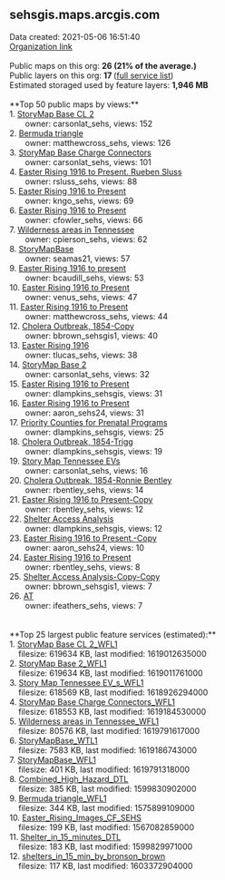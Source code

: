 <h2>sehsgis.maps.arcgis.com</h2> Data created: 2021-05-06 16:51:40 <br /><a target='new' href='https://sehsgis.maps.arcgis.com'>Organization link</a><br /><br />Public maps on this org: <b>26 (21% of the average.)</b><br />Public layers on this org: <b>17 </b>(<a target='new' href='https://services.arcgis.com/FazKd8MH3jiFbkPn/ArcGIS/rest/services'>full service list</a>)<br />Estimated storaged used by feature layers: <b>1,946 MB</b><br /><br />**Top 50 public maps by views:**<br />  1. <a target='new' href='https://www.arcgis.com/home/item.html?id=95fcd33093bc40ae91a6470c3f4f4a68'>StoryMap Base CL 2</a> <br />  &nbsp;&nbsp;&nbsp;&nbsp; &nbsp;&nbsp;owner: carsonlat_sehs, views: 152<br />  2. <a target='new' href='https://www.arcgis.com/home/item.html?id=09b27f54ff5549a990c18daf22f241c1'>Bermuda triangle</a> <br />  &nbsp;&nbsp;&nbsp;&nbsp; &nbsp;&nbsp;owner: matthewcross_sehs, views: 126<br />  3. <a target='new' href='https://www.arcgis.com/home/item.html?id=6e53ff0f86654ac48188f06747894638'>StoryMap Base Charge Connectors</a> <br />  &nbsp;&nbsp;&nbsp;&nbsp; &nbsp;&nbsp;owner: carsonlat_sehs, views: 101<br />  4. <a target='new' href='https://www.arcgis.com/home/item.html?id=6279ff0cd0884c26a47ff3fd696772a0'>Easter Rising 1916 to Present. Rueben Sluss</a> <br />  &nbsp;&nbsp;&nbsp;&nbsp; &nbsp;&nbsp;owner: rsluss_sehs, views: 88<br />  5. <a target='new' href='https://www.arcgis.com/home/item.html?id=d6c2c549e2df41ed8c219499a55d14cb'>Easter Rising 1916 to Present</a> <br />  &nbsp;&nbsp;&nbsp;&nbsp; &nbsp;&nbsp;owner: kngo_sehs, views: 69<br />  6. <a target='new' href='https://www.arcgis.com/home/item.html?id=40d0a3e583ad475a8f3375076af77bc8'>Easter Rising 1916 to Present</a> <br />  &nbsp;&nbsp;&nbsp;&nbsp; &nbsp;&nbsp;owner: cfowler_sehs, views: 66<br />  7. <a target='new' href='https://www.arcgis.com/home/item.html?id=fe5e1cef66874d1aa9de697cc05bb33e'>Wilderness areas in Tennessee</a> <br />  &nbsp;&nbsp;&nbsp;&nbsp; &nbsp;&nbsp;owner: cpierson_sehs, views: 62<br />  8. <a target='new' href='https://www.arcgis.com/home/item.html?id=a675e30445a74dd08d5507aca4b1af18'>StoryMapBase</a> <br />  &nbsp;&nbsp;&nbsp;&nbsp; &nbsp;&nbsp;owner: seamas21, views: 57<br />  9. <a target='new' href='https://www.arcgis.com/home/item.html?id=24cea5d6f52f4b4197cdc74e92d1bc64'>Easter Rising 1916 to present</a> <br />  &nbsp;&nbsp;&nbsp;&nbsp; &nbsp;&nbsp;owner: bcaudill_sehs, views: 53<br />  10. <a target='new' href='https://www.arcgis.com/home/item.html?id=cc56ba5eaa8b45d0b87320fbf39f9e6a'>Easter Rising 1916 to Present</a> <br />  &nbsp;&nbsp;&nbsp;&nbsp; &nbsp;&nbsp;owner: venus_sehs, views: 47<br />  11. <a target='new' href='https://www.arcgis.com/home/item.html?id=8ff3d89ffeed43129b6442f1c4110b55'>Easter Rising 1916 to Present</a> <br />  &nbsp;&nbsp;&nbsp;&nbsp; &nbsp;&nbsp;owner: matthewcross_sehs, views: 44<br />  12. <a target='new' href='https://www.arcgis.com/home/item.html?id=0ae37f2884cd4ea69eaa2d6f74da41b4'>Cholera Outbreak, 1854-Copy</a> <br />  &nbsp;&nbsp;&nbsp;&nbsp; &nbsp;&nbsp;owner: bbrown_sehsgis1, views: 40<br />  13. <a target='new' href='https://www.arcgis.com/home/item.html?id=4d993ba19e9c4565b6fb89483265ef35'>Easter Rising 1916</a> <br />  &nbsp;&nbsp;&nbsp;&nbsp; &nbsp;&nbsp;owner: tlucas_sehs, views: 38<br />  14. <a target='new' href='https://www.arcgis.com/home/item.html?id=4562b932da274406bb9b3a82247c9692'>StoryMap Base 2</a> <br />  &nbsp;&nbsp;&nbsp;&nbsp; &nbsp;&nbsp;owner: carsonlat_sehs, views: 32<br />  15. <a target='new' href='https://www.arcgis.com/home/item.html?id=ef8a0f21050945bab73174f43830d774'>Easter Rising 1916 to Present</a> <br />  &nbsp;&nbsp;&nbsp;&nbsp; &nbsp;&nbsp;owner: dlampkins_sehsgis, views: 31<br />  16. <a target='new' href='https://www.arcgis.com/home/item.html?id=6a48dfd4dbb14196970f43eecaffc602'>Easter Rising 1916 to Present</a> <br />  &nbsp;&nbsp;&nbsp;&nbsp; &nbsp;&nbsp;owner: aaron_sehs24, views: 31<br />  17. <a target='new' href='https://www.arcgis.com/home/item.html?id=d0617f6b66c1425aaef8e6263d7edca1'>Priority Counties for Prenatal Programs</a> <br />  &nbsp;&nbsp;&nbsp;&nbsp; &nbsp;&nbsp;owner: dlampkins_sehsgis, views: 25<br />  18. <a target='new' href='https://www.arcgis.com/home/item.html?id=e0f3e8ec0bd5478ba9d4ec7bb0eaf688'>Cholera Outbreak, 1854-Trigg</a> <br />  &nbsp;&nbsp;&nbsp;&nbsp; &nbsp;&nbsp;owner: dlampkins_sehsgis, views: 19<br />  19. <a target='new' href='https://www.arcgis.com/home/item.html?id=298149ed2689429799f971b434e9a15e'>Story Map Tennessee EVs</a> <br />  &nbsp;&nbsp;&nbsp;&nbsp; &nbsp;&nbsp;owner: carsonlat_sehs, views: 16<br />  20. <a target='new' href='https://www.arcgis.com/home/item.html?id=3896efdbb6f94eafb9c73363983442b4'>Cholera Outbreak, 1854-Ronnie Bentley</a> <br />  &nbsp;&nbsp;&nbsp;&nbsp; &nbsp;&nbsp;owner: rbentley_sehs, views: 14<br />  21. <a target='new' href='https://www.arcgis.com/home/item.html?id=23e11d3fe9ec432c99dd1e6379c9b309'>Easter Rising 1916 to Present-Copy</a> <br />  &nbsp;&nbsp;&nbsp;&nbsp; &nbsp;&nbsp;owner: rbentley_sehs, views: 12<br />  22. <a target='new' href='https://www.arcgis.com/home/item.html?id=db1a491bc0cc43b6a251f5198ed9f5a6'>Shelter Access Analysis</a> <br />  &nbsp;&nbsp;&nbsp;&nbsp; &nbsp;&nbsp;owner: dlampkins_sehsgis, views: 12<br />  23. <a target='new' href='https://www.arcgis.com/home/item.html?id=3e7ba21968de4ea282ece4104345ed3b'>Easter Rising 1916 to Present.-Copy</a> <br />  &nbsp;&nbsp;&nbsp;&nbsp; &nbsp;&nbsp;owner: aaron_sehs24, views: 10<br />  24. <a target='new' href='https://www.arcgis.com/home/item.html?id=e7818e665576419da76a56212f239cd6'> Easter Rising 1916 to Present</a> <br />  &nbsp;&nbsp;&nbsp;&nbsp; &nbsp;&nbsp;owner: rbentley_sehs, views: 8<br />  25. <a target='new' href='https://www.arcgis.com/home/item.html?id=ae29186785bd43ca8faca1a20b4aa7d2'>Shelter Access Analysis-Copy-Copy</a> <br />  &nbsp;&nbsp;&nbsp;&nbsp; &nbsp;&nbsp;owner: bbrown_sehsgis1, views: 7<br />  26. <a target='new' href='https://www.arcgis.com/home/item.html?id=a35ff5c82aa64f4ba9306c7cb838eb65'>AT</a> <br />  &nbsp;&nbsp;&nbsp;&nbsp; &nbsp;&nbsp;owner: ifeathers_sehs, views: 7<br /><br /><br />**Top 25 largest public feature services (estimated):**<br /> 1. <a target='new' href='https://www.arcgis.com/home/item.html?id=e34cdeb3826a4ea29a01016526e7507a'>StoryMap Base CL 2_WFL1</a><br /> &nbsp;&nbsp;&nbsp;&nbsp;filesize: 619634 KB, last modified: 1619012635000<br /> 2. <a target='new' href='https://www.arcgis.com/home/item.html?id=aafc65fff31d41e9b4b902d3eb404b73'>StoryMap Base 2_WFL1</a><br /> &nbsp;&nbsp;&nbsp;&nbsp;filesize: 619634 KB, last modified: 1619011761000<br /> 3. <a target='new' href='https://www.arcgis.com/home/item.html?id=47ea5f66457f401f83579a7d4f9c36f0'>Story Map Tennessee EV_s_WFL1</a><br /> &nbsp;&nbsp;&nbsp;&nbsp;filesize: 618569 KB, last modified: 1618926294000<br /> 4. <a target='new' href='https://www.arcgis.com/home/item.html?id=853488eba1d941a88d0f85cdfd033fe3'>StoryMap Base Charge Connectors_WFL1</a><br /> &nbsp;&nbsp;&nbsp;&nbsp;filesize: 618553 KB, last modified: 1619184530000<br /> 5. <a target='new' href='https://www.arcgis.com/home/item.html?id=6714bf2b12c34664be6d379d844fc1aa'>Wilderness areas in Tennessee_WFL1</a><br /> &nbsp;&nbsp;&nbsp;&nbsp;filesize: 80576 KB, last modified: 1619791617000<br /> 6. <a target='new' href='https://www.arcgis.com/home/item.html?id=399c97a2e4774090ac3a5e6decce04cd'>StoryMapBase_WTL1</a><br /> &nbsp;&nbsp;&nbsp;&nbsp;filesize: 7583 KB, last modified: 1619186743000<br /> 7. <a target='new' href='https://www.arcgis.com/home/item.html?id=cf82143df6b84ff4b77a3b4ae610b59f'>StoryMapBase_WFL1</a><br /> &nbsp;&nbsp;&nbsp;&nbsp;filesize: 401 KB, last modified: 1619791318000<br /> 8. <a target='new' href='https://www.arcgis.com/home/item.html?id=78adee1b380a4e30ba9774ec42e3f6ab'>Combined_High_Hazard_DTL</a><br /> &nbsp;&nbsp;&nbsp;&nbsp;filesize: 385 KB, last modified: 1599830902000<br /> 9. <a target='new' href='https://www.arcgis.com/home/item.html?id=33bf9278b3884c5bab7675bd640d3a3e'>Bermuda triangle_WFL1</a><br /> &nbsp;&nbsp;&nbsp;&nbsp;filesize: 344 KB, last modified: 1575899109000<br /> 10. <a target='new' href='https://www.arcgis.com/home/item.html?id=a31fc93fa693481bb4df60aab2815d20'>Easter_Rising_Images_CF_SEHS</a><br /> &nbsp;&nbsp;&nbsp;&nbsp;filesize: 199 KB, last modified: 1567082859000<br /> 11. <a target='new' href='https://www.arcgis.com/home/item.html?id=9a5cab2750f7476bab2a3d50d049ea56'>Shelter_in_15_minutes_DTL</a><br /> &nbsp;&nbsp;&nbsp;&nbsp;filesize: 183 KB, last modified: 1599829971000<br /> 12. <a target='new' href='https://www.arcgis.com/home/item.html?id=787c6a993beb41cea8000696e526b473'>shelters_in_15_min_by_bronson_brown</a><br /> &nbsp;&nbsp;&nbsp;&nbsp;filesize: 117 KB, last modified: 1603372904000<br />